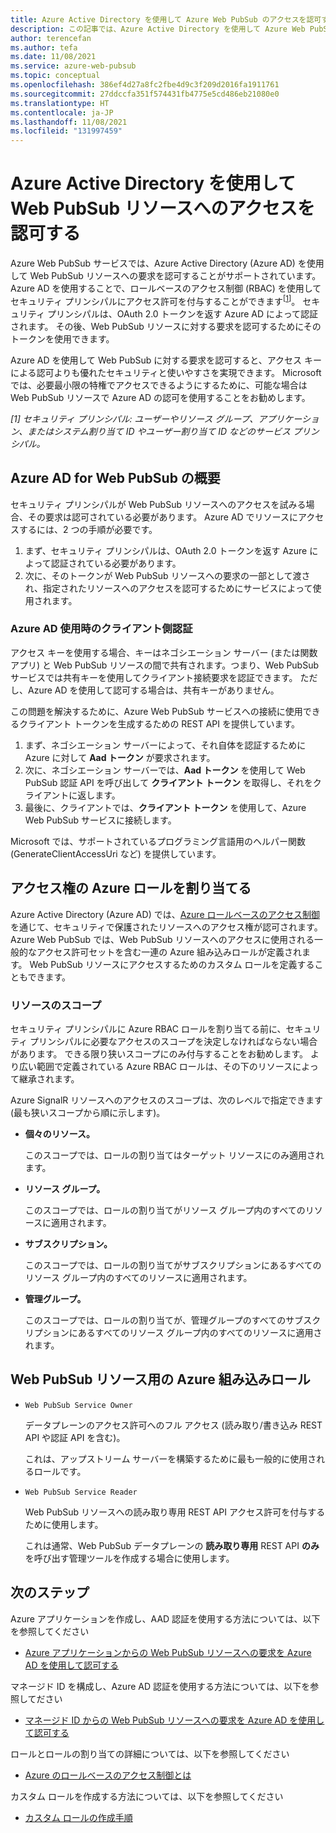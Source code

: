 ```yaml
---
title: Azure Active Directory を使用して Azure Web PubSub のアクセスを認可する
description: この記事では、Azure Active Directory を使用して Azure Web PubSub サービス リソースへのアクセスを認可する方法について説明します。
author: terencefan
ms.author: tefa
ms.date: 11/08/2021
ms.service: azure-web-pubsub
ms.topic: conceptual
ms.openlocfilehash: 386ef4d27a8fc2fbe4d9c3f209d2016fa1911761
ms.sourcegitcommit: 27ddccfa351f574431fb4775e5cd486eb21080e0
ms.translationtype: HT
ms.contentlocale: ja-JP
ms.lasthandoff: 11/08/2021
ms.locfileid: "131997459"
---
```

# <a name="authorize-access-to-web-pubsub-resources-using-azure-active-directory"></a>Azure Active Directory を使用して Web PubSub リソースへのアクセスを認可する
Azure Web PubSub サービスでは、Azure Active Directory (Azure AD) を使用して Web PubSub リソースへの要求を認可することがサポートされています。 Azure AD を使用することで、ロールベースのアクセス制御 (RBAC) を使用してセキュリティ プリンシパルにアクセス許可を付与することができます<sup>[<a href="#security-principal">1</a>]</sup>。 セキュリティ プリンシパルは、OAuth 2.0 トークンを返す Azure AD によって認証されます。 その後、Web PubSub リソースに対する要求を認可するためにそのトークンを使用できます。

Azure AD を使用して Web PubSub に対する要求を認可すると、アクセス キーによる認可よりも優れたセキュリティと使いやすさを実現できます。 Microsoft では、必要最小限の特権でアクセスできるようにするために、可能な場合は Web PubSub リソースで Azure AD の認可を使用することをお勧めします。

<a id="security-principal"></a>
 *[1] セキュリティ プリンシパル: ユーザーやリソース グループ、アプリケーション、またはシステム割り当て ID やユーザー割り当て ID などのサービス プリンシパル。*

## <a name="overview-of-azure-ad-for-web-pubsub"></a>Azure AD for Web PubSub の概要

セキュリティ プリンシパルが Web PubSub リソースへのアクセスを試みる場合、その要求は認可されている必要があります。 Azure AD でリソースにアクセスするには、2 つの手順が必要です。 

1. まず、セキュリティ プリンシパルは、OAuth 2.0 トークンを返す Azure によって認証されている必要があります。 
2. 次に、そのトークンが Web PubSub リソースへの要求の一部として渡され、指定されたリソースへのアクセスを認可するためにサービスによって使用されます。

### <a name="client-side-authentication-while-using-azure-ad"></a>Azure AD 使用時のクライアント側認証

アクセス キーを使用する場合、キーはネゴシエーション サーバー (または関数アプリ) と Web PubSub リソースの間で共有されます。つまり、Web PubSub サービスでは共有キーを使用してクライアント接続要求を認証できます。 ただし、Azure AD を使用して認可する場合は、共有キーがありません。 

この問題を解決するために、Azure Web PubSub サービスへの接続に使用できるクライアント トークンを生成するための REST API を提供しています。

1. まず、ネゴシエーション サーバーによって、それ自体を認証するために Azure に対して **Aad トークン** が要求されます。
1. 次に、ネゴシエーション サーバーでは、**Aad トークン** を使用して Web PubSub 認証 API を呼び出して **クライアント トークン** を取得し、それをクライアントに返します。
1. 最後に、クライアントでは、**クライアント トークン** を使用して、Azure Web PubSub サービスに接続します。

Microsoft では、サポートされているプログラミング言語用のヘルパー関数 (GenerateClientAccessUri など) を提供しています。

## <a name="assign-azure-roles-for-access-rights"></a>アクセス権の Azure ロールを割り当てる

Azure Active Directory (Azure AD) では、[Azure ロールベースのアクセス制御](../role-based-access-control/overview.md)を通じて、セキュリティで保護されたリソースへのアクセス権が認可されます。 Azure Web PubSub では、Web PubSub リソースへのアクセスに使用される一般的なアクセス許可セットを含む一連の Azure 組み込みロールが定義されます。 Web PubSub リソースにアクセスするためのカスタム ロールを定義することもできます。

### <a name="resource-scope"></a>リソースのスコープ

セキュリティ プリンシパルに Azure RBAC ロールを割り当てる前に、セキュリティ プリンシパルに必要なアクセスのスコープを決定しなければならない場合があります。 できる限り狭いスコープにのみ付与することをお勧めします。 より広い範囲で定義されている Azure RBAC ロールは、その下のリソースによって継承されます。

Azure SignalR リソースへのアクセスのスコープは、次のレベルで指定できます (最も狭いスコープから順に示します)。

- **個々のリソース。** 

  このスコープでは、ロールの割り当てはターゲット リソースにのみ適用されます。

- **リソース グループ。** 

  このスコープでは、ロールの割り当てがリソース グループ内のすべてのリソースに適用されます。

- **サブスクリプション。**

  このスコープでは、ロールの割り当てがサブスクリプションにあるすべてのリソース グループ内のすべてのリソースに適用されます。

- **管理グループ。** 

  このスコープでは、ロールの割り当てが、管理グループのすべてのサブスクリプションにあるすべてのリソース グループ内のすべてのリソースに適用されます。

## <a name="azure-built-in-roles-for-web-pubsub-resources"></a>Web PubSub リソース用の Azure 組み込みロール

- `Web PubSub Service Owner`

    データプレーンのアクセス許可へのフル アクセス (読み取り/書き込み REST API や認証 API を含む)。

    これは、アップストリーム サーバーを構築するために最も一般的に使用されるロールです。

- `Web PubSub Service Reader`

    Web PubSub リソースへの読み取り専用 REST API アクセス許可を付与するために使用します。

    これは通常、Web PubSub データプレーンの **読み取り専用** REST API **のみ** を呼び出す管理ツールを作成する場合に使用します。

## <a name="next-steps"></a>次のステップ

Azure アプリケーションを作成し、AAD 認証を使用する方法については、以下を参照してください
- [Azure アプリケーションからの Web PubSub リソースへの要求を Azure AD を使用して認可する](howto-authorize-from-application.md)

マネージド ID を構成し、Azure AD 認証を使用する方法については、以下を参照してださい
- [マネージド ID からの Web PubSub リソースへの要求を Azure AD を使用して認可する](howto-authorize-from-managed-identity.md)

ロールとロールの割り当ての詳細については、以下を参照してください 
- [Azure のロールベースのアクセス制御とは](../role-based-access-control/overview.md)

カスタム ロールを作成する方法については、以下を参照してください 
- [カスタム ロールの作成手順](../role-based-access-control/custom-roles.md#steps-to-create-a-custom-role)